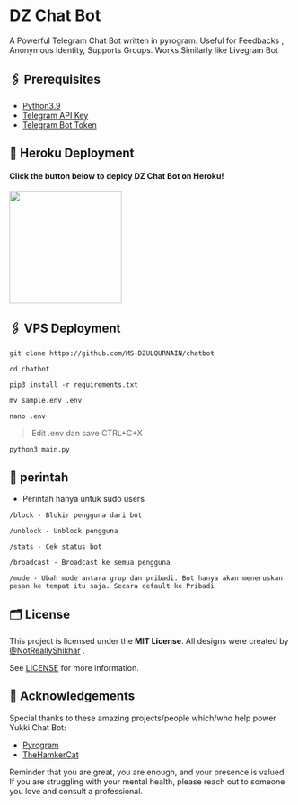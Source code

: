 # DZ Chat Bot
A Powerful Telegram Chat Bot written in pyrogram. Useful for Feedbacks , Anonymous Identity, Supports Groups. Works Similarly like Livegram Bot

## 🖇 Prerequisites

- [Python3.9](https://www.python.org/downloads/release/python-390/)
- [Telegram API Key](https://docs.pyrogram.org/intro/setup#api-keys)
- [Telegram Bot Token](https://t.me/botfather)

## 🚀 Heroku Deployment

<h4>Click the button below to deploy DZ Chat Bot on Heroku!</h4>    
<a href="https://dashboard.heroku.com/new?template=https://github.com/MS-DZULQURNAIN/chatbot"><img src="https://img.shields.io/badge/Deploy%20To%20Heroku-blueviolet?style=for-the-badge&logo=heroku" width="200""/></a>


## 🖇 VPS Deployment

```
git clone https://github.com/MS-DZULQURNAIN/chatbot
```
```
cd chatbot
```
```
pip3 install -r requirements.txt
```
```
mv sample.env .env
```
```
nano .env
```
> Edit .env dan save CTRL+C+X

```run
python3 main.py
```

## 🔗 perintah

- Perintah hanya untuk sudo users
```
/block - Blokir pengguna dari bot

/unblock - Unblock pengguna

/stats - Cek status bot

/broadcast - Broadcast ke semua pengguna

/mode - Ubah mode antara grup dan pribadi. Bot hanya akan meneruskan pesan ke tempat itu saja. Secara default ke Pribadi
```


## 🗂 License

This project is licensed under the **MIT License**. All designs were created by [@NotReallyShikhar](https://github.com/NotReallyShikhar) .

See [LICENSE](LICENSE) for more information.


## 🥹 Acknowledgements

Special thanks to these amazing projects/people which/who help power Yukki Chat Bot:

- [Pyrogram](https://github.com/pyrogram/pyrogram)
- [TheHamkerCat](https://github.com/TheHamkerCat)

Reminder that you are great, you are enough, and your presence is valued. If you are struggling with your mental health, please reach out to someone you love and consult a professional.
